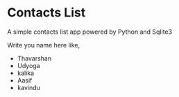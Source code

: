 # Contacts List

A simple contacts list app powered by Python and Sqlite3

Write you name here like,
- Thavarshan
- Udyoga
- kalika
- Aasif
- kavindu
